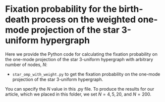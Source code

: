 # Fixation probability for the birth-death process on the weighted one-mode projection of the star 3-uniform hypergraph

Here we provide the Python code for calculating the fixation probability on the one-mode projection of the star 3-uniform hypergraph with arbitrary number of nodes, $N$:

- `star_omp_with_weight.py` to get the fixation probability on the one-mode projection of the star 3-uniform hypergraph.

You can specify the $N$ value in this .py file. To produce the results for our article, which we placed in this folder, we set $N=4, 5, 20$, and $N=200$.
